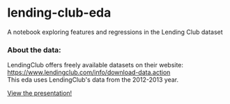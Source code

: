 # lending-club-eda
A notebook exploring features and regressions in the Lending Club dataset

### About the data:
LendingClub offers freely available datasets on their website: https://www.lendingclub.com/info/download-data.action  
This eda uses LendingClub's data from the 2012-2013 year.

[View the presentation!](https://docs.google.com/presentation/d/1UNYvEnssHAeVo_mjA56cJrVsnLgIyzvSrHzkTOn0OqU/edit?usp=sharing)
